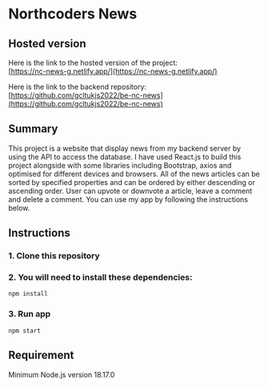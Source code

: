 # Northcoders News

## Hosted version

Here is the link to the hosted version of the project:\
[https://nc-news-g.netlify.app/](https://nc-news-g.netlify.app/)

Here is the link to the backend repository:\
[https://github.com/gcltukjs2022/be-nc-news](https://github.com/gcltukjs2022/be-nc-news)

## Summary

This project is a website that display news from my backend server by using the API to access the database. I have used React.js to build this project alongside with some libraries including Bootstrap, axios and optimised for different devices and browsers. All of the news articles can be sorted by specified properties and can be ordered by either descending or ascending order. User can upvote or downvote a article, leave a comment and delete a comment. You can use my app by following the instructions below.

## Instructions

### 1. Clone this repository

### 2. You will need to install these dependencies:

```
npm install
```

### 3. Run app

```
npm start
```

## Requirement

Minimum Node.js version 18.17.0
